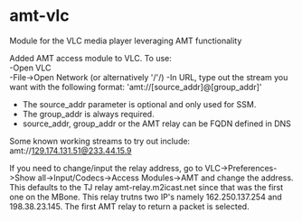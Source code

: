 # amt-vlc
Module for the VLC media player leveraging AMT functionality

Added AMT access module to VLC. To use:  
-Open VLC  
-File->Open Network (or alternatively '/<CNTL-N>'/)
-In URL, type out the stream you want with the following format: 'amt://[source_addr]@[group_addr]'  
* The source_addr parameter is optional and only used for SSM.  
* The group_addr is always required.  
* source_addr, group_addr or the AMT relay can be FQDN defined in DNS
  
Some known working streams to try out include:  
amt://129.174.131.51@233.44.15.9  

If you need to change/input the relay address, go to VLC->Preferences->Show all->Input/Codecs->Access Modules->AMT and change the address. This defaults to the TJ relay amt-relay.m2icast.net since that was the first one on the MBone.  This relay trutns two IP's namely 162.250.137.254 and 198.38.23.145.  The first AMT relay to return a packet is selected.
